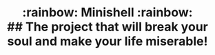 <h1 align=center>
	<b> :rainbow: Minishell :rainbow: </b>
	<br>
	## The project that will break your soul and make your life miserable!
</h1>
